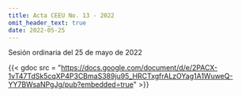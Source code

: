 ```yaml
---
title: Acta CEEU No. 13 - 2022
omit_header_text: true
date: 2022-05-25
---
```


Sesión ordinaria del 25 de mayo de 2022 

{{< gdoc src = "https://docs.google.com/document/d/e/2PACX-1vT47TdSk5cqXP4P3CBmaS389ju95_HRCTxgfrALzOYag1A1WuweQ-YY7BWsaNPgJg/pub?embedded=true" >}}
